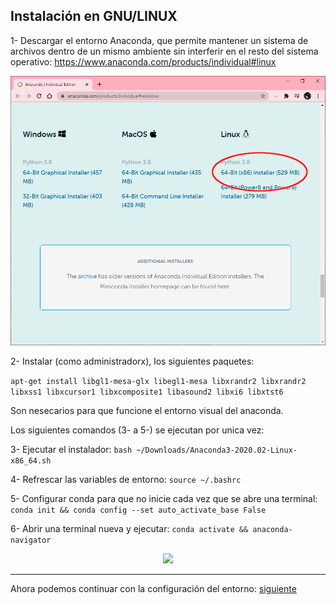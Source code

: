 ## Instalación en GNU/LINUX

1- Descargar el entorno Anaconda, que permite mantener un sistema de archivos dentro de un mismo ambiente sin interferir en el resto del sistema operativo: https://www.anaconda.com/products/individual#linux

<div>
<p align="center">
<img src="figures/Linux-1.PNG"  width="800px"/>
</p>
</div>

2- Instalar (como administradorx), los siguientes paquetes:

```apt-get install libgl1-mesa-glx libegl1-mesa libxrandr2 libxrandr2 libxss1 libxcursor1 libxcomposite1 libasound2 libxi6 libxtst6```

Son nesecarios para que funcione el entorno visual del anaconda.

Los siguientes comandos (3- a 5-) se ejecutan por unica vez:

3- Ejecutar el instalador: ```bash ~/Downloads/Anaconda3-2020.02-Linux-x86_64.sh```

4- Refrescar las variables de entorno: ```source ~/.bashrc```

5- Configurar conda para que no inicie cada vez que se abre una terminal: ```conda init && conda config --set auto_activate_base False```

6- Abrir una terminal nueva y ejecutar: ```conda activate && anaconda-navigator```

<div>
<p align="center">
<img src="figures/Linux-2.PNG"  width="800px"/>
</p>
</div>

---

Ahora podemos continuar con la configuración del entorno: [siguiente](instalacion-configuracion.md)
